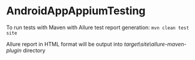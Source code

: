 # AndroidAppAppiumTesting

To run tests with Maven with Allure test report generation:
`mvn clean test site`

Allure report in HTML format will be output into *target\site\allure-maven-plugin* directory
